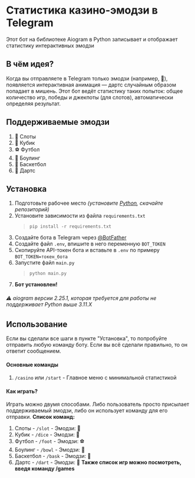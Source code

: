 # Статистика казино-эмодзи в Telegram
Этот бот на библиотеке Aiogram в Python записывает и отображает статистику интерактивных эмодзи
## В чём идея?
Когда вы отправляете в Telegram только эмодзи (например, 🎯), появляется интерактивная анимация — дартс случайным образом попадает в мишень.
Этот бот ведёт статистику таких попыток: общее количество игр, победы и джекпоты (для слотов), автоматически определяя результат.
## Поддерживаемые эмодзи
1. 🎰 Слоты
2. 🎲 Кубик
3. ⚽ Футбол
4. 🎳 Боулинг
5. 🏀 Баскетбол
6. 🎯 Дартс
## Установка
1. Подготовьте рабочее место *(установите [Python](https://www.python.org/), скачайте репозиторий)*
2. Установите зависимости из файла `requirements.txt`
   > `pip install -r requirements.txt`
3. Создайте бота в Telegram через [@BotFather](https://t.me/BotFather)
4. Создайте файл `.env`, впишите в него переменную `BOT_TOKEN`
4. Скопируйте API-токен бота и вставьте в `.env` по примеру `BOT_TOKEN=токен_бота`
5. Запустите файл `main.py`
   > `python main.py`
6. **Бот установлен!**
###### *⚠️ aiogram версии 2.25.1, которая требуется для работы не поддерживает Python выше 3.11.X*
## Использование
Если вы сделали все шаги в пункте "Установка", то попробуйте отправить любую команду боту. Если вы всё сделали правильно, то он ответит сообщением.
#### **Основные команды**
1. `/casino` или `/start` - Главное меню с минимальной статистикой
#### **Как играть?**
Играть можно двумя способами. Либо пользователь просто присылает поддерживаемый эмодзи, либо он использует команду для его отправки. **Список команд:**
1. Слоты - `/slot` - Эмодзи: 🎰
2. Кубик - `/dice` - Эмодзи: 🎲
3. Футбол - `/foot` - Эмодзи: ⚽
4. Боулинг - `/bowl` - Эмодзи: 🎳
5. Баскетбол - `/bask` - Эмодзи: 🏀
6. Дартс - `/dart` - Эмодзи: 🎯
**Также список игр можно посмотреть, введя команду /games**